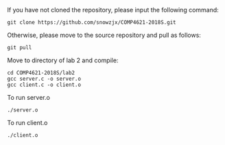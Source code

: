 If you have not cloned the repository, please input the following command:
```
git clone https://github.com/snowzjx/COMP4621-2018S.git
```
Otherwise, please move to the source repository and pull as follows:
```
git pull
```

Move to directory of lab 2 and compile:
```
cd COMP4621-2018S/lab2
gcc server.c -o server.o
gcc client.c -o client.o
```

To run server.o
```
./server.o
```

To run client.o
```
./client.o
```

